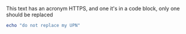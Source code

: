 This text has an acronym <Acr>HTTPS</Acr>, and one it's in a code block, only one should be replaced

```powershell
echo "do not replace my UPN"
```
